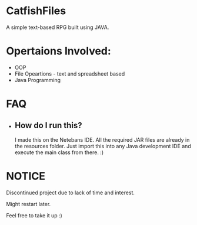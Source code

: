 # CatfishFiles
A simple text-based RPG built using JAVA.

# Opertaions Involved:
  + OOP
  + File Opeartions - text and spreadsheet based
  + Java Programming

# FAQ
 + ## How do I run this?
    I made this on the Netebans IDE. All the required JAR files are already in the resources folder.
    Just import this into any Java development IDE and execute the main class from there.
    :)
    
# NOTICE
  Discontinued project due to lack of time and interest.
  
  Might restart later.
  
  Feel free to take it up :)
